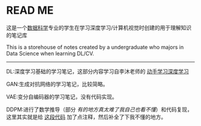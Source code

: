# READ ME

这是一个[数据科学](https://stat.nankai.edu.cn/)专业的学生在学习深度学习/计算机视觉时创建的用于理解知识的笔记库

This is a storehouse of notes created by a undergraduate who majors in Data Science when learning DL/CV.

---

DL:深度学习基础的学习笔记，这部分内容学习自李沐老师的 [动手学习深度学习](https://zh.d2l.ai/)

GAN:生成对抗网络的学习笔记，比较简略。

VAE:变分自编码器的学习笔记，没有代码实现。

DDPM:进行了数学推导（部分 _有的地方真太难了我自己也看不懂_）和代码复现，这里其实就是给 [这段代码](https://github.com/SingleZombie/DL-Demos/tree/master/dldemos/ddpm) 加了点注释，然后补全了下我不懂的地方。
